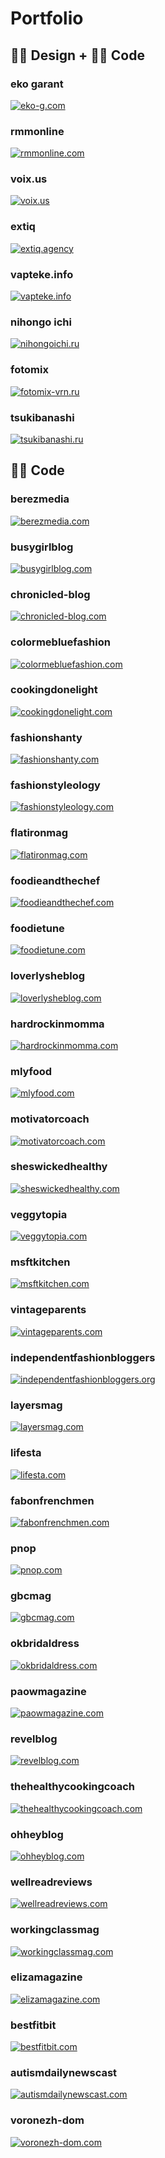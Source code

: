 # Portfolio


## 👩‍🎨 Design + 👩‍💻 Code


### eko garant

[![eko-g.com](./assets/eko-g.png)](https://eko-g.com/)


### rmmonline

[![rmmonline.com](./assets/rmmonline.png)](https://rmmonline.com/)


### voix.us

[![voix.us](./assets/voix.png)](https://voix.us/)


### extiq

[![extiq.agency](./assets/extiq.png)](https://extiq.agency/)


### vapteke.info

[![vapteke.info](./assets/vapteke.png)](https://vapteke.info/)


### nihongo ichi

[![nihongoichi.ru](./assets/nihongoichi.png)](http://www.nihongoichi.ru/)


### fotomix

[![fotomix-vrn.ru](./assets/fotomix-redesign.png)](http://fotomix-vrn.ru/)


### tsukibanashi

[![tsukibanashi.ru](./assets/tsukibanashi.png)](http://tsukibanashi.ru/)


## 👩‍💻 Code


### berezmedia

[![berezmedia.com](./assets/berezmedia.png)](http://berezmedia.com/)


### busygirlblog

[![busygirlblog.com](./assets/busygirlblog.png)](http://busygirlblog.com/)


### chronicled-blog

[![chronicled-blog.com](./assets/chronicled-blog.png)](http://chronicled-blog.com/)


### colormebluefashion

[![colormebluefashion.com](./assets/colormebluefashion.png)](http://colormebluefashion.com/)


### cookingdonelight

[![cookingdonelight.com](./assets/cookingdonelight.png)](http://cookingdonelight.com/)


### fashionshanty

[![fashionshanty.com](./assets/fashionshanty.png)](http://fashionshanty.com/)


### fashionstyleology

[![fashionstyleology.com](./assets/fashionstyleology.png)](http://fashionstyleology.com/)


### flatironmag

[![flatironmag.com](./assets/flatironmag.png)](http://flatironmag.com/)


### foodieandthechef

[![foodieandthechef.com](./assets/foodieandthechef.png)](http://foodieandthechef.com/)

 
### foodietune

[![foodietune.com](./assets/foodietune.png)](http://foodietune.com/)


### loverlysheblog

[![loverlysheblog.com](./assets/loverlysheblog.png)](http://loverlysheblog.com/)


### hardrockinmomma

[![hardrockinmomma.com](./assets/hardrockinmomma.png)](http://hardrockinmomma.com/)


### mlyfood

[![mlyfood.com](./assets/mlyfood.png)](http://mlyfood.com/)


### motivatorcoach

[![motivatorcoach.com](./assets/motivatorcoach.png)](http://motivatorcoach.com/)


### sheswickedhealthy

[![sheswickedhealthy.com](./assets/sheswickedhealthy.png)](http://sheswickedhealthy.com/)


### veggytopia

[![veggytopia.com](./assets/veggytopia.png)](http://veggytopia.com/)


### msftkitchen

[![msftkitchen.com](./assets/msftkitchen.png)](http://msftkitchen.com/)


### vintageparents

[![vintageparents.com](./assets/vintageparents.png)](http://vintageparents.com/)


### independentfashionbloggers

[![independentfashionbloggers.org](./assets/independentfashionbloggers.png)](http://independentfashionbloggers.org/)


### layersmag

[![layersmag.com](./assets/layersmag.png)](http://layersmag.com/)


### lifesta

[![lifesta.com](./assets/lifesta.png)](http://lifesta.com/)


### fabonfrenchmen

[![fabonfrenchmen.com](./assets/fabonfrenchmen.png)](http://fabonfrenchmen.com/)


### pnop

[![pnop.com](./assets/pnop.png)](http://pnop.com/)


### gbcmag

[![gbcmag.com](./assets/gbcmag.png)](http://gbcmag.com/)


### okbridaldress

[![okbridaldress.com](./assets/okbridaldress.png)](http://okbridaldress.com/)


### paowmagazine

[![paowmagazine.com](./assets/paowmagazine.png)](http://paowmagazine.com/)


### revelblog

[![revelblog.com](./assets/revelblog.png)](http://revelblog.com/)


### thehealthycookingcoach

[![thehealthycookingcoach.com](./assets/thehealthycookingcoach.png)](http://thehealthycookingcoach.com/)


### ohheyblog

[![ohheyblog.com](./assets/ohheyblog.png)](http://ohheyblog.com/)


### wellreadreviews

[![wellreadreviews.com](./assets/wellreadreviews.png)](http://wellreadreviews.com/)


### workingclassmag

[![workingclassmag.com](./assets/workingclassmag.png)](http://workingclassmag.com/)


### elizamagazine

[![elizamagazine.com](./assets/elizamagazine.png)](http://elizamagazine.com/)


### bestfitbit

[![bestfitbit.com](./assets/bestfitbit.png)](http://bestfitbit.com/)

### autismdailynewscast

[![autismdailynewscast.com](./assets/autismdailynewscast.png)](http://autismdailynewscast.com/)

### voronezh-dom

[![voronezh-dom.com](./assets/voronezhdom.png)](https://voronezh-dom.com/)
